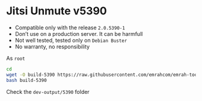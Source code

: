 Jitsi Unmute v5390
==================
* Compatible only with the release `2.0.5390-1`
* Don’t use on a production server. It can be harmfull
* Not well tested, tested only on `Debian Buster`
* No warranty, no responsibility

As `root`

```bash
cd
wget -O build-5390 https://raw.githubusercontent.com/emrahcom/emrah-tools/main/jitsi/unmute/5390/build
bash build-5390
```

Check the `dev-output/5390` folder
